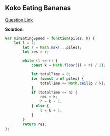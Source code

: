 ## Koko Eating Bananas

[Question Link](https://leetcode.com/problems/koko-eating-bananas/description/)

**Solution**:

```javascript
var minEatingSpeed = function(piles, h) {
    let l = 1;
        let r = Math.max(...piles);
        let res = r;

        while (l <= r) {
            const k = Math.floor((l + r) / 2);

            let totalTime = 0;
            for (const p of piles) {
                totalTime += Math.ceil(p / k);
            }
            if (totalTime <= h) {
                res = k;
                r = k - 1;
            } else {
                l = k + 1;
            }
        }
        return res;
};
```